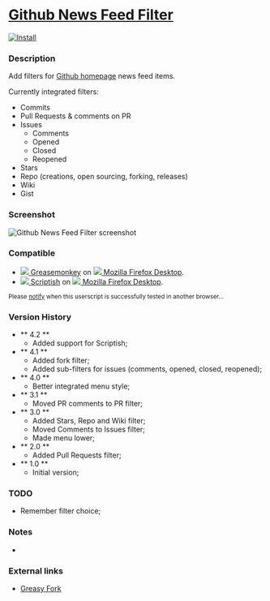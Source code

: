 # [Github News Feed Filter](https://github.com/jerone/UserScripts/tree/master/Github_News_Feed_Filter)

[![Install](https://raw.github.com/jerone/UserScripts/master/_resources/Install-button.jpg)](https://github.com/jerone/UserScripts/raw/master/Github_News_Feed_Filter/Github_News_Feed_Filter.user.js)

### Description

Add filters for [Github homepage](https://github.com) news feed items.

Currently integrated filters:
* Commits
* Pull Requests & comments on PR
* Issues
    * Comments
    * Opened
    * Closed
    * Reopened
* Stars
* Repo (creations, open sourcing, forking, releases)
* Wiki
* Gist

### Screenshot

![Github News Feed Filter screenshot](https://github.com/jerone/UserScripts/raw/master/Github_News_Feed_Filter/screenshot.jpg)

### Compatible

* [![](https://raw.github.com/jerone/UserScripts/master/_resources/Greasemonkey.png) Greasemonkey](https://addons.mozilla.org/firefox/addon/greasemonkey/) on [![](https://raw.github.com/jerone/UserScripts/master/_resources/Firefox.png) Mozilla Firefox Desktop](http://www.mozilla.org/en-US/firefox/fx/#desktop).
* [![](https://raw.github.com/jerone/UserScripts/master/_resources/Scriptish.png) Scriptish](https://addons.mozilla.org/firefox/addon/scriptish/) on [![](https://raw.github.com/jerone/UserScripts/master/_resources/Firefox.png) Mozilla Firefox Desktop](http://www.mozilla.org/en-US/firefox/fx/#desktop).

<sub>Please [notify](https://github.com/jerone/UserScripts/issues/new?title=Userscript%20%3Cname%3E%20%28%3Cversion%3E%29%20also%20works%20in%20%3Cbrowser%3E%20on%20%3Cdesktop/device%3E) when this userscript is successfully tested in another browser...</sub>

### Version History

* ** 4.2 **
    * Added support for Scriptish;
* ** 4.1 **
    * Added fork filter;
    * Added sub-filters for issues (comments, opened, closed, reopened);
* ** 4.0 **
    * Better integrated menu style;
* ** 3.1 **
    * Moved PR comments to PR filter;
* ** 3.0 **
    * Added Stars, Repo and Wiki filter;
    * Moved Comments to Issues filter;
    * Made menu lower;
* ** 2.0 **
    * Added Pull Requests filter;
* ** 1.0 **
    * Initial version;

### TODO

* Remember filter choice;

### Notes

 -

### External links

* [Greasy Fork](https://greasyfork.org/scripts/171)
